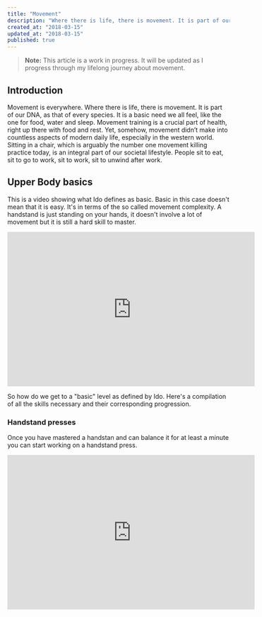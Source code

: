 ```yaml
---
title: "Movement"
description: "Where there is life, there is movement. It is part of our DNA, as that of every species. It is a basic need we all feel, like the one for food, water and sleep. Movement training is a crucial part of health, right up there with food and rest. Yet, somehow, movement didn’t make into countless aspects of modern daily life, especially in the western world."
created_at: "2018-03-15"
updated_at: "2018-03-15"
published: true
---
```


> **Note:** This article is a work in progress. It will be updated as I progress through my lifelong journey about movement.

## Introduction
Movement is everywhere. Where there is life, there is movement. It is part of our DNA, as that of every species. It is a basic need we all feel, like the one for food, water and sleep. Movement training is a crucial part of health, right up there with food and rest. Yet, somehow, movement didn’t make into countless aspects of modern daily life, especially in the western world. Sitting in a chair, which is arguably the number one movement killing practice today, is an integral part of our societal lifestyle. People sit to eat, sit to go to work, sit to work, sit to unwind after work.

## Upper Body basics

This is a video showing what Ido defines as basic. Basic in this case doesn't mean that it is easy.
It's in terms of the so called movement complexity. A handstand is just standing on your hands,
it doesn't involve a lot of movement but it is still a hard skill to master.

<div class="video-container">
  <iframe width="560" height="349" src="https://www.youtube.com/embed/uMDWAfenuvg?rel=0" frameborder="0" allowfullscreen></iframe>
</div>

So how do we get to a "basic" level as defined by Ido. Here's a compilation of all the skills necessary and their corresponding progression.

### Handstand presses
Once you have mastered a handstan and can balance it for at least a minute you can start working on a handstand press.


<div class="video-container">
  <iframe width="560" height="349" src="https://www.youtube.com/embed/OW_ljV5CBKk" frameborder="0" allowfullscreen></iframe>
</div>
